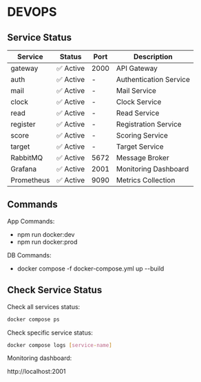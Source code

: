 # DEVOPS

## Service Status

| Service    | Status    | Port | Description            |
| ---------- | --------- | ---- | ---------------------- |
| gateway    | ✅ Active | 2000 | API Gateway            |
| auth       | ✅ Active | -    | Authentication Service |
| mail       | ✅ Active | -    | Mail Service           |
| clock      | ✅ Active | -    | Clock Service          |
| read       | ✅ Active | -    | Read Service           |
| register   | ✅ Active | -    | Registration Service   |
| score      | ✅ Active | -    | Scoring Service        |
| target     | ✅ Active | -    | Target Service         |
| RabbitMQ   | ✅ Active | 5672 | Message Broker         |
| Grafana    | ✅ Active | 2001 | Monitoring Dashboard   |
| Prometheus | ✅ Active | 9090 | Metrics Collection     |

## Commands

App Commands:

- npm run docker:dev
- npm run docker:prod

DB Commands:

- docker compose -f docker-compose.yml up --build

## Check Service Status

Check all services status:

```bash
docker compose ps
```

Check specific service status:

```bash
docker compose logs [service-name]
```

Monitoring dashboard:

http://localhost:2001
